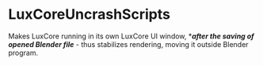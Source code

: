 # LuxCoreUncrashScripts
Makes LuxCore running in its own LuxCore UI window, ****after the saving of opened Blender file***  - thus stabilizes rendering, moving it outside Blender program.
